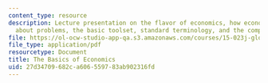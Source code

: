 ```yaml
---
content_type: resource
description: Lecture presentation on the flavor of economics, how economists think
  about problems, the basic toolset, standard terminology, and the complexity involved.
file: https://ol-ocw-studio-app-qa.s3.amazonaws.com/courses/15-023j-global-climate-change-economics-science-and-policy-spring-2008/27d34709682ca606559783ab902316fd_lec5.pdf
file_type: application/pdf
resourcetype: Document
title: The Basics of Economics
uid: 27d34709-682c-a606-5597-83ab902316fd
---
```

